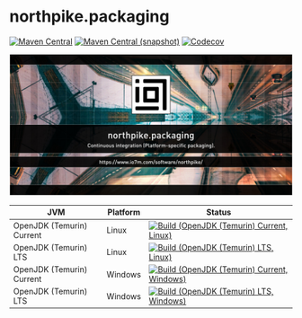 northpike.packaging
===

[![Maven Central](https://img.shields.io/maven-central/v/com/io7m/northpike/packaging/com.io7m.northpike.packaging.svg?style=flat-square)](http://search.maven.org/#search%7Cga%7C1%7Cg%3A%22com.io7m.northpike.packaging%22)
[![Maven Central (snapshot)](https://img.shields.io/nexus/s/https/s01.oss.sonatype.org/com/io7m/northpike/packaging/com.io7m.northpike.packaging.svg?style=flat-square)](https://s01.oss.sonatype.org/content/repositories/snapshots/com/io7m/northpike/packaging/)
[![Codecov](https://img.shields.io/codecov/c/github/io7m/com.io7m.northpike.packaging.svg?style=flat-square)](https://codecov.io/gh/io7m/com.io7m.northpike.packaging)

![northpike.packaging](./src/site/resources/northpike.packaging.jpg?raw=true)

| JVM | Platform | Status |
|-----|----------|--------|
| OpenJDK (Temurin) Current | Linux | [![Build (OpenJDK (Temurin) Current, Linux)](https://img.shields.io/github/actions/workflow/status/io7m/northpike.packaging/main.linux.temurin.current.yml)](https://github.com/io7m/northpike.packaging/actions?query=workflow%3Amain.linux.temurin.current)|
| OpenJDK (Temurin) LTS | Linux | [![Build (OpenJDK (Temurin) LTS, Linux)](https://img.shields.io/github/actions/workflow/status/io7m/northpike.packaging/main.linux.temurin.lts.yml)](https://github.com/io7m/northpike.packaging/actions?query=workflow%3Amain.linux.temurin.lts)|
| OpenJDK (Temurin) Current | Windows | [![Build (OpenJDK (Temurin) Current, Windows)](https://img.shields.io/github/actions/workflow/status/io7m/northpike.packaging/main.windows.temurin.current.yml)](https://github.com/io7m/northpike.packaging/actions?query=workflow%3Amain.windows.temurin.current)|
| OpenJDK (Temurin) LTS | Windows | [![Build (OpenJDK (Temurin) LTS, Windows)](https://img.shields.io/github/actions/workflow/status/io7m/northpike.packaging/main.windows.temurin.lts.yml)](https://github.com/io7m/northpike.packaging/actions?query=workflow%3Amain.windows.temurin.lts)|
